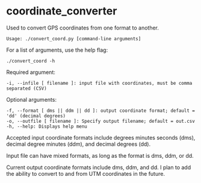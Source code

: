 # coordinate_converter
Used to convert GPS coordinates from one format to another.

    Usage: ./convert_coord.py [command-line arguments]

For a list of arguments, use the help flag: 

    ./convert_coord -h

Required argument:

    -i, --infile [ filename ]: input file with coordinates, must be comma separated (CSV)
    
Optional arguments:

    -f, --format [ dms || ddm || dd ]: output coordinate format; default = 'dd' (decimal degrees)
    -o, --outfile [ filename ]: Specify output filename; default = out.csv
    -h, --help: Displays help menu
    
Accepted input coordinate formats include degrees minutes seconds (dms), decimal degree minutes
(ddm), and decimal degrees (dd).

Input file can have mixed formats, as long as the format is dms, ddm, or dd.

Current output coordinate formats include dms, ddm, and dd. I plan to add the ability to
convert to and from UTM coordinates in the future.
